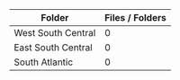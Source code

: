| Folder             |   Files / Folders |
|--------------------|-------------------|
| West South Central |                 0 |
| East South Central |                 0 |
| South Atlantic     |                 0 |